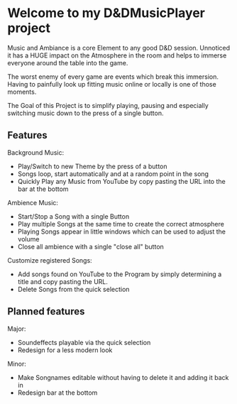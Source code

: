 # Welcome to my D&DMusicPlayer project
Music and Ambiance is a core Element to any good D&D session. 
Unnoticed it has a HUGE impact on the Atmosphere in the room and helps to immerse everyone around the table into the game.

The worst enemy of every game are events which break this immersion. 
Having to painfully look up fitting music online or locally is one of those moments.

The Goal of this Project is to simplify playing, pausing and especially switching music down to the press of a single button.

## Features

Background Music:

- Play/Switch to new Theme by the press of a button
- Songs loop, start automatically and at a random point in the song
- Quickly Play any Music from YouTube by copy pasting the URL into the bar at the bottom

Ambience Music:

- Start/Stop a Song with a single Button
- Play multiple Songs at the same time to create the correct atmosphere
- Playing Songs appear in little windows which can be used to adjust the volume
- Close all ambience with a single "close all" button

Customize registered Songs:

- Add songs found on YouTube to the Program by simply determining a title and copy pasting the URL.
- Delete Songs from the quick selection

## Planned features

Major:

- Soundeffects playable via the quick selection
- Redesign for a less modern look

Minor:

- Make Songnames editable without having to delete it and adding it back in
- Redesign bar at the bottom
